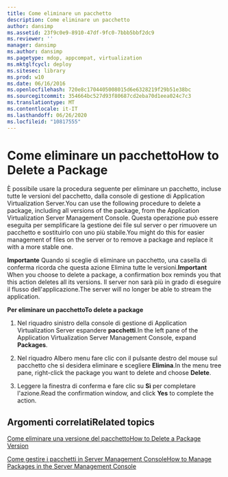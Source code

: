 ```yaml
---
title: Come eliminare un pacchetto
description: Come eliminare un pacchetto
author: dansimp
ms.assetid: 23f9c0e9-8910-47df-9fc0-7bbb5bbf2dc9
ms.reviewer: ''
manager: dansimp
ms.author: dansimp
ms.pagetype: mdop, appcompat, virtualization
ms.mktglfcycl: deploy
ms.sitesec: library
ms.prod: w10
ms.date: 06/16/2016
ms.openlocfilehash: 720e8c1704405008015d6e6328219f29b51e38bc
ms.sourcegitcommit: 354664bc527d93f80687cd2eba70d1eea024c7c3
ms.translationtype: MT
ms.contentlocale: it-IT
ms.lasthandoff: 06/26/2020
ms.locfileid: "10817555"
---
```

# <span data-ttu-id="d2ac6-103">Come eliminare un pacchetto</span><span class="sxs-lookup"><span data-stu-id="d2ac6-103">How to Delete a Package</span></span>


<span data-ttu-id="d2ac6-104">È possibile usare la procedura seguente per eliminare un pacchetto, incluse tutte le versioni del pacchetto, dalla console di gestione di Application Virtualization Server.</span><span class="sxs-lookup"><span data-stu-id="d2ac6-104">You can use the following procedure to delete a package, including all versions of the package, from the Application Virtualization Server Management Console.</span></span> <span data-ttu-id="d2ac6-105">Questa operazione può essere eseguita per semplificare la gestione dei file sul server o per rimuovere un pacchetto e sostituirlo con uno più stabile.</span><span class="sxs-lookup"><span data-stu-id="d2ac6-105">You might do this for easier management of files on the server or to remove a package and replace it with a more stable one.</span></span>

<span data-ttu-id="d2ac6-106">**Importante**  Quando si sceglie di eliminare un pacchetto, una casella di conferma ricorda che questa azione Elimina tutte le versioni.</span><span class="sxs-lookup"><span data-stu-id="d2ac6-106">**Important** When you choose to delete a package, a confirmation box reminds you that this action deletes all its versions.</span></span> <span data-ttu-id="d2ac6-107">Il server non sarà più in grado di eseguire il flusso dell'applicazione.</span><span class="sxs-lookup"><span data-stu-id="d2ac6-107">The server will no longer be able to stream the application.</span></span>

 

**<span data-ttu-id="d2ac6-108">Per eliminare un pacchetto</span><span class="sxs-lookup"><span data-stu-id="d2ac6-108">To delete a package</span></span>**

1.  <span data-ttu-id="d2ac6-109">Nel riquadro sinistro della console di gestione di Application Virtualization Server espandere **pacchetti**.</span><span class="sxs-lookup"><span data-stu-id="d2ac6-109">In the left pane of the Application Virtualization Server Management Console, expand **Packages**.</span></span>

2.  <span data-ttu-id="d2ac6-110">Nel riquadro Albero menu fare clic con il pulsante destro del mouse sul pacchetto che si desidera eliminare e scegliere **Elimina**.</span><span class="sxs-lookup"><span data-stu-id="d2ac6-110">In the menu tree pane, right-click the package you want to delete and choose **Delete**.</span></span>

3.  <span data-ttu-id="d2ac6-111">Leggere la finestra di conferma e fare clic su **Sì** per completare l'azione.</span><span class="sxs-lookup"><span data-stu-id="d2ac6-111">Read the confirmation window, and click **Yes** to complete the action.</span></span>

## <span data-ttu-id="d2ac6-112">Argomenti correlati</span><span class="sxs-lookup"><span data-stu-id="d2ac6-112">Related topics</span></span>


[<span data-ttu-id="d2ac6-113">Come eliminare una versione del pacchetto</span><span class="sxs-lookup"><span data-stu-id="d2ac6-113">How to Delete a Package Version</span></span>](how-to-delete-a-package-version.md)

[<span data-ttu-id="d2ac6-114">Come gestire i pacchetti in Server Management Console</span><span class="sxs-lookup"><span data-stu-id="d2ac6-114">How to Manage Packages in the Server Management Console</span></span>](how-to-manage-packages-in-the-server-management-console.md)

 

 





